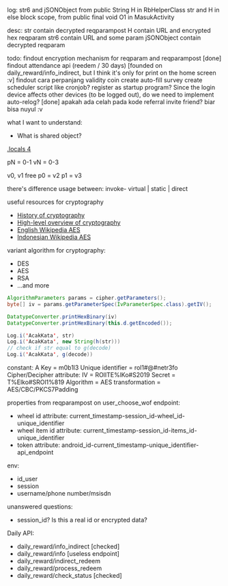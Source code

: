 log:
str6 and jSONObject from public String H in RbHelperClass
str and H in else block scope, from public final void O1 in MasukActivity

desc:
str contain decrypted reqparampost
H contain URL and encrypted hex reqparam
str6 contain URL and some param
jSONObject contain decrypted reqparam

todo:
findout encryption mechanism for reqparam and reqparampost [done]
findout attendance api (reedem / 30 days) [founded on daily_reward/info_indirect, but I think it's only for print on the home screen :v]
findout cara perpanjang validity coin
create auto-fill survey
create scheduler script like cronjob? register as startup program?
Since the login device affects other devices (to be logged out), do we need to implement auto-relog? [done]
apakah ada celah pada kode referral invite friend? biar bisa nuyul :v

what I want to understand:

- What is shared object?

[.locals 4](https://stackoverflow.com/questions/56074422/increase-local-registers-in-smali-and-use-new-register)

pN = 0-1
vN = 0-3

v0, v1 free
p0 = v2
p1 = v3

there's difference usage between:
invoke- virtual | static | direct

useful resources for cryptography

- [History of cryptography](https://www.youtube.com/watch?v=9pp9YpginNg)
- [High-level overview of cryptography](https://www.youtube.com/watch?v=jhXCTbFnK8o)
- [English Wikipedia AES](https://en.wikipedia.org/wiki/Advanced_Encryption_Standard#:~:text=AES%20is%20a%20variant%20of%20Rijndael%2C%20with%20a%20fixed%20block,a%20maximum%20of%20256%20bits.)
- [Indonesian Wikipedia AES](https://id.wikipedia.org/wiki/Standar_Enkripsi_Lanjutan)

variant algorithm for cryptography:

- DES
- AES
- RSA
- ...and more

```java
AlgorithmParameters params = cipher.getParameters();
byte[] iv = params.getParameterSpec(IvParameterSpec.class).getIV();

DatatypeConverter.printHexBinary(iv)
DatatypeConverter.printHexBinary(this.d.getEncoded());

Log.i('AcakKata', str)
Log.i('AcakKata', new String(h(str)))
// check if str equal to g(decode)
Log.i('AcakKata', g(decode))
```

constant:
A Key = m0b1l3
Unique identifier = rol1#@#netr3fo
Cipher/Decipher attribute:
IV = ROlITE%lKo#S2019
Secret = T%Elko#SROl1%819
Algorithm = AES
transformation = AES/CBC/PKCS7Padding

properties from reqparampost on user_choose_wof endpoint:

- wheel id attribute: current_timestamp-session_id-wheel_id-unique_identifier
- wheel item id attribute: current_timestamp-session_id-items_id-unique_identifier
- token attribute: android_id-current_timestamp-unique_identifier-api_endpoint

env:

- id_user
- session
- username/phone number/msisdn

unanswered questions:

- session_id? Is this a real id or encrypted data?

Daily API:

- daily_reward/info_indirect [checked]
- daily_reward/info [useless endpoint]
- daily_reward/indirect_redeem
- daily_reward/process_redeem
- daily_reward/check_status [checked]
